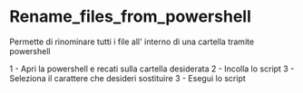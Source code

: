 # Rename_files_from_powershell
Permette di rinominare tutti i file all' interno di una cartella tramite powershell

1 - Apri la powershell e recati sulla cartella desiderata
2 - Incolla lo script
3 - Seleziona il carattere che desideri sostituire
3 - Esegui lo script
